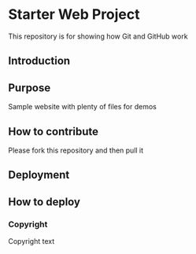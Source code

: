 # Starter Web Project

This repository is for showing how Git and GitHub work

## Introduction

## Purpose

Sample website with plenty of files for demos

## How to contribute

Please fork this repository and then pull it

## Deployment

## How to deploy

### Copyright
 Copyright text